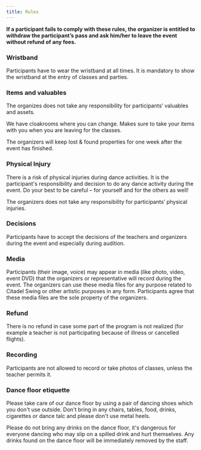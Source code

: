 ```yaml
---
title: Rules
---
```


**If a participant fails to comply with these rules, the organizer is entitled to withdraw the participant’s pass and ask him/her to leave the event without refund of any fees.**

### Wristband
Participants have to wear the wristband at all times. It is mandatory to show the wristband at the entry of classes and parties.

### Items and valuables
The organizes does not take any responsibility for participants’ valuables and assets.

We have cloakrooms where you can change. Makes sure to take your items with you when you are leaving for the classes.

The organizers will keep lost & found properties for one week after the event has finished.

### Physical Injury
There is a risk of physical injuries during dance activities. It is the participant's responsibility and decision to do any dance activity during the event. Do your best to be careful – for yourself and for the others as well!

The organizers does not take any responsibility for participants’ physical injuries.

### Decisions
Participants have to accept the decisions of the teachers and organizers during the event and especially during audition.

### Media
Participants (their image, voice) may appear in media (like photo, video, event DVD) that the organizers or representative will record during the event. The organizers can use these media files for any purpose related to Citadel Swing or other artistic purposes in any form. Participants agree that these media files are the sole property of the organizers.

### Refund
There is no refund in case some part of the program is not realized (for example a teacher is not participating because of illness or cancelled flights).

### Recording
Participants are not allowed to record or take photos of classes, unless the teacher permits it.

### Dance floor etiquette
Please take care of our dance floor by using a pair of dancing shoes which you don't use outside.
Don't bring in any chairs, tables, food, drinks, cigarettes or dance talc and please don't use metal heels.

Please do not bring any drinks on the dance floor, it's dangerous for everyone dancing who may slip on a spilled drink and hurt themselves. Any drinks found on the dance floor will be immediately removed by the staff.
